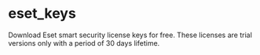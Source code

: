 # eset_keys
Download Eset smart security license keys for free.
These licenses are trial versions only with a period of 30 days lifetime.

